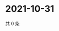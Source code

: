 # 2021-10-31

共 0 条

<!-- BEGIN WEIBO -->
<!-- 最后更新时间 Sun Oct 31 2021 12:18:46 GMT+0800 (China Standard Time) -->

<!-- END WEIBO -->
